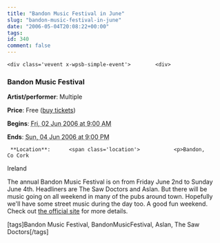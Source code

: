 ```yaml
---
title: "Bandon Music Festival in June"
slug: "bandon-music-festival-in-june"
date: "2006-05-04T20:08:22+00:00"
tags:
id: 340
comment: false
---
```


    <div class='vevent x-wpsb-simple-event'>        <div>                                     

### Bandon Music Festival

**Artist/performer**: Multiple

**Price**: Free ([buy tickets](http://www.bandonmusicfestival.com/home/default.asp))

**Begins**: <abbr class='dtstart' title='2006-06-02T09:00:00'>Fri, 02 Jun 2006 at  9:00 AM</abbr>

**Ends**: <abbr class='dtend' title='2006-06-04T21:00:00'>Sun, 04 Jun 2006 at  9:00 PM</abbr>
        </div>   

     **Location**:      <span class='location'>           <p>Bandon,      Co Cork     

Ireland
    </span></p>         <div>

The annual Bandon Music Festival is on from Friday June 2nd to Sunday June 4th. Headliners are The Saw Doctors and Aslan. But there will be music going on all weekend in many of the pubs around town. Hopefully we'll have some street music during the day too. A good fun weekend. Check out [the official site](http://www.bandonmusicfestival.com/home/default.asp) for more details. 

[tags]Bandon Music Festival, BandonMusicFestival, Aslan, The Saw Doctors[/tags]
</div>         </div>    
<script type="application/x-subnode; charset=utf-8">
       <!-- the following is structured blog data for machine readers. -->
       <subnode xmlns:data-view="http://www.w3.org/2003/g/data-view#" data-view:transformation="http://structuredblogging.org/subnode-to-rdf-interpreter.xsl" xmlns="http://www.structuredblogging.org/xmlns#subnode">
            <xml-structured-blog-entry xmlns="http://www.structuredblogging.org/xmlns">
              <generator id="wpsb-1" type="x-wpsb-post" version="1"/><event type="event/concert"><name>Bandon Music Festival</name><performer>Multiple</performer><price>Free</price><tickets>http://www.bandonmusicfestival.com/home/default.asp</tickets><location city="Bandon" state="Co Cork" country="Ireland"/><description>The annual Bandon Music Festival is on from Friday June 2nd to Sunday June 4th. Headliners are The Saw Doctors and Aslan. But there will be music going on all weekend in many of the pubs around town. Hopefully we'll have some street music during the day too. A good fun weekend. Check out &lt;a href= http://www.bandonmusicfestival.com/home/default.asp &gt;the official site&lt;/a&gt; for more details. 

[tags]Bandon Music Festival, BandonMusicFestival, Aslan, The Saw Doctors[/tags]</description><begins>2006-06-02T09:00:00</begins><ends>2006-06-04T21:00:00</ends></event>
            </xml-structured-blog-entry>
       </subnode>
       </script>
